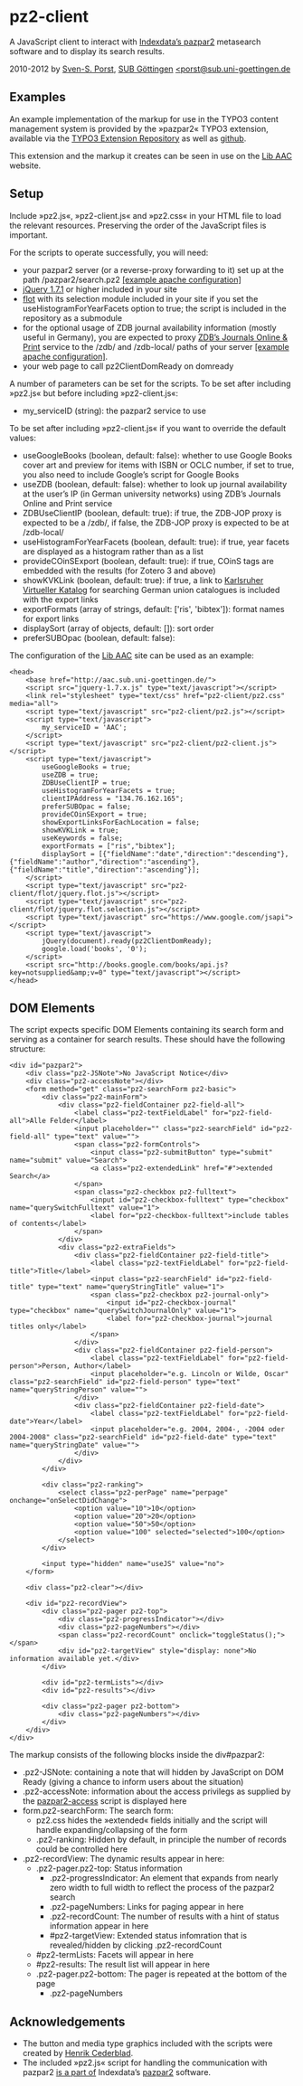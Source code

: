# pz2-client
A JavaScript client to interact with [Indexdata’s pazpar2](http://www.indexdata.com/pazpar2) metasearch software and to display its search results.

2010-2012 by [Sven-S. Porst](http://earthlingsoft.net/ssp/), [SUB Göttingen](http://www.sub.uni-goettingen.de) [<porst@sub.uni-goettingen.de](mailto:porst@sub.uni-goettingen.de?subject=pz2-client)



## Examples
An example implementation of the markup for use in the TYPO3 content management system is provided by the »pazpar2« TYPO3 extension, available via the [TYPO3 Extension Repository](http://typo3.org/extensions/repository/view/pazpar2/current/) as well as [github](https://github.com/ssp/typo3-pazpar2).

This extension and the markup it creates can be seen in use on the [Lib AAC](http://aac.sub.uni-goettingen.de/) website.



## Setup
Include »pz2.js«, »pz2-client.js« and »pz2.css« in your HTML file to load the relevant resources. Preserving the order of the JavaScript files is important.

For the scripts to operate successfully, you will need:

* your pazpar2 server (or a reverse-proxy forwarding to it) set up at the path /pazpar2/search.pz2 [[example apache configuration]](https://raw.github.com/ssp/pazpar2-extras/blob/master/fileadmin/apache/pazpar2.conf)
* [jQuery 1.7.1](http://jquery.com/) or higher included in your site
* [flot](http://code.google.com/p/flot/) with its selection module included in your site if you set the useHistogramForYearFacets option to true; the script is included in the repository as a submodule
* for the optional usage of ZDB journal availability information (mostly useful in Germany), you are expected to proxy [ZDB’s Journals Online & Print](http://www.zeitschriftendatenbank.de/services/journals-online-print/) service to the /zdb/ and /zdb-local/ paths of your server [[example apache configuration]](https://raw.github.com/ssp/pazpar2-extras/blob/master/fileadmin/apache/zdb.conf).
* your web page to call pz2ClientDomReady on domready

A number of parameters can be set for the scripts. To be set after including »pz2.js« but before including »pz2-client.js«:

* my_serviceID (string): the pazpar2 service to use

To be set after including »pz2-client.js« if you want to override the default values:

* useGoogleBooks (boolean, default: false): whether to use Google Books cover art and preview for items with ISBN or OCLC number, if set to true, you also need to include Google’s script for Google Books
* useZDB (boolean, default: false): whether to look up journal availability at the user’s IP (in German university networks) using ZDB’s Journals Online and Print service
* ZDBUseClientIP (boolean, default: true): if true, the ZDB-JOP proxy is expected to be a /zdb/, if false, the ZDB-JOP proxy is expected to be at /zdb-local/
* useHistogramForYearFacets (boolean, default: true): if true, year facets are displayed as a histogram rather than as a list
* provideCOinSExport (boolean, default: true): if true, COinS tags are embedded with the results (for Zotero 3 and above)
* showKVKLink (boolean, default: true): if true, a link to [Karlsruher Virtueller Katalog](http://www.ubka.uni-karlsruhe.de/kvk.html) for searching German union catalogues is included with the export links
* exportFormats (array of strings, default: ['ris', 'bibtex']): format names for export links
* displaySort (array of objects, default: []): sort order
* preferSUBOpac (boolean, default: false):

The configuration of the [Lib AAC](http://aac.sub.uni-goettingen.de/) site can be used as an example:

	<head>
		<base href="http://aac.sub.uni-goettingen.de/">
		<script src="jquery-1.7.x.js" type="text/javascript"></script>
		<link rel="stylesheet" type="text/css" href="pz2-client/pz2.css" media="all">
		<script type="text/javascript" src="pz2-client/pz2.js"></script>
		<script type="text/javascript">
			my_serviceID = 'AAC';
		</script>
		<script type="text/javascript" src="pz2-client/pz2-client.js"></script>
		<script type="text/javascript">
			useGoogleBooks = true;
			useZDB = true;
			ZDBUseClientIP = true;
			useHistogramForYearFacets = true;
			clientIPAddress = "134.76.162.165";
			preferSUBOpac = false;
			provideCOinSExport = true;
			showExportLinksForEachLocation = false;
			showKVKLink = true;
			useKeywords = false;
			exportFormats = ["ris","bibtex"];
			displaySort = [{"fieldName":"date","direction":"descending"},{"fieldName":"author","direction":"ascending"},{"fieldName":"title","direction":"ascending"}];
		</script>
		<script type="text/javascript" src="pz2-client/flot/jquery.flot.js"></script>
		<script type="text/javascript" src="pz2-client/flot/jquery.flot.selection.js"></script>
		<script type="text/javascript" src="https://www.google.com/jsapi"></script>
		<script type="text/javascript">
			jQuery(document).ready(pz2ClientDomReady);
			google.load('books', '0');
		</script>
		<script src="http://books.google.com/books/api.js?key=notsupplied&amp;v=0" type="text/javascript"></script>
	</head>



## DOM Elements
The script expects specific DOM Elements containing its search form and serving as a container for search results. These should have the following structure:

	<div id="pazpar2">
		<div class="pz2-JSNote">No JavaScript Notice</div>
		<div class="pz2-accessNote"></div>
		<form method="get" class="pz2-searchForm pz2-basic">
			<div class="pz2-mainForm">
				<div class="pz2-fieldContainer pz2-field-all">
					<label class="pz2-textFieldLabel" for="pz2-field-all">Alle Felder</label>
					<input placeholder="" class="pz2-searchField" id="pz2-field-all" type="text" value="">
					<span class="pz2-formControls">
						<input class="pz2-submitButton" type="submit" name="submit" value="Search">
						<a class="pz2-extendedLink" href="#">extended Search</a>
					</span>
					<span class="pz2-checkbox pz2-fulltext">
						<input id="pz2-checkbox-fulltext" type="checkbox" name="querySwitchFulltext" value="1">
						<label for="pz2-checkbox-fulltext">include tables of contents</label>
					</span>
				</div>
				<div class="pz2-extraFields">
					<div class="pz2-fieldContainer pz2-field-title">
						<label class="pz2-textFieldLabel" for="pz2-field-title">Title</label>
						<input class="pz2-searchField" id="pz2-field-title" type="text" name="queryStringTitle" value="1">
						<span class="pz2-checkbox pz2-journal-only">
							<input id="pz2-checkbox-journal" type="checkbox" name="querySwitchJournalOnly" value="1">
							<label for="pz2-checkbox-journal">journal titles only</label>
						</span>
					</div>
					<div class="pz2-fieldContainer pz2-field-person">
						<label class="pz2-textFieldLabel" for="pz2-field-person">Person, Author</label>
						<input placeholder="e.g. Lincoln or Wilde, Oscar" class="pz2-searchField" id="pz2-field-person" type="text" name="queryStringPerson" value="">
					</div>
					<div class="pz2-fieldContainer pz2-field-date">
						<label class="pz2-textFieldLabel" for="pz2-field-date">Year</label>
						<input placeholder="e.g. 2004, 2004-, -2004 oder 2004-2008" class="pz2-searchField" id="pz2-field-date" type="text" name="queryStringDate" value="">
					</div>
				</div>
			</div>

			<div class="pz2-ranking">
				<select class="pz2-perPage" name="perpage" onchange="onSelectDidChange">
					<option value="10">10</option>
					<option value="20">20</option>
					<option value="50">50</option>
					<option value="100" selected="selected">100</option>
				</select>
			</div>

			<input type="hidden" name="useJS" value="no">
		</form>

		<div class="pz2-clear"></div>

		<div id="pz2-recordView">
			<div class="pz2-pager pz2-top">
				<div class="pz2-progressIndicator"></div>
				<div class="pz2-pageNumbers"></div>
				<span class="pz2-recordCount" onclick="toggleStatus();"></span>
				<div id="pz2-targetView" style="display: none">No information available yet.</div>
			</div>

			<div id="pz2-termLists"></div>
			<div id="pz2-results"></div>

			<div class="pz2-pager pz2-bottom">
				<div class="pz2-pageNumbers"></div>
			</div>
		</div>
	</div>


The markup consists of the following blocks inside the div#pazpar2:

* .pz2-JSNote: containing a note that will hidden by JavaScript on DOM Ready (giving a chance to inform users about the situation)
* .pz2-accessNote: information about the access privilegs as supplied by the [pazpar2-access](https://github.com/ssp/pazpar2-access) script is displayed here
* form.pz2-searchForm: The search form:
	* pz2.css hides the »extended« fields initially and the script will handle expanding/collapsing of the form
	* .pz2-ranking: Hidden by default, in principle the number of records could be controlled here
* .pz2-recordView: The dynamic results appear in here:
	* .pz2-pager.pz2-top: Status information
		* .pz2-progressIndicator: An element that expands from nearly zero width to full width to reflect the process of the pazpar2 search
		* .pz2-pageNumbers: Links for paging appear in here
		* .pz2-recordCount: The number of results with a hint of status information appear in here
		* #pz2-targetView: Extended status infomration that is revealed/hidden by clicking .pz2-recordCount
	* #pz2-termLists: Facets will appear in here
	* #pz2-results: The result list will appear in here
	* .pz2-pager.pz2-bottom: The pager is repeated at the bottom of the page
		* .pz2-pageNumbers



## Acknowledgements

* The button and media type graphics included with the scripts were created by [Henrik Cederblad](http://cederbladdesign.com/).
* The included »pz2.js« script for handling the communication with pazpar2 [is a part of](http://git.indexdata.com/?p=pazpar2.git;a=blob_plain;f=js/pz2.js) Indexdata’s [pazpar2](http://www.indexdata.com/pazpar2) software.